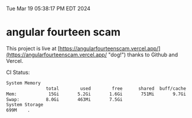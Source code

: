 Tue Mar 19 05:38:17 PM EDT 2024

# angular fourteen scam


This project is live at [https://angularfourteenscam.vercel.app/](https://angularfourteenscam.vercel.app/ "dog!") thanks to Github and Vercel.

CI Status: 

```bash
System Memory
               total        used        free      shared  buff/cache   available
Mem:            15Gi       5.2Gi       1.6Gi       751Mi       9.7Gi        10Gi
Swap:          8.0Gi       463Mi       7.5Gi
System Storage
699M	.
```
